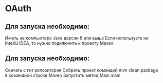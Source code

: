 # OAuth

## Для запуска необходимо:
Иметь на компьютере Java версии 8 или выше
Если используете не IntelliJ IDEA, то нужно подключить к проекту Maven

## Для запуска необходимо:
Скачать с гит репозитория
Собрать проект командой mvn clean package в командной строке Maven
Запустить метод Main.main